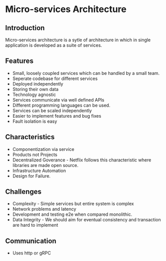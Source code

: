 # Micro-services Architecture

## Introduction
Micro-services architecture is a sytle of architecture in which in single application is developed as a suite of services.

## Features
* Small, loosely coupled services which can be handled by a small team.
* Seperate codebase for different services
* Deployed independently
* Storing their own data
* Technology agnostic 
* Services communicate via well defined APIs
* Different programming languages can be used.
* Services can be scaled independently
* Easier to implement features and bug fixes
* Fault isolation is easy

## Characteristics
* Componentization via service
* Products not Projects
* Decentralized Goverance - Netflix follows this characteristic where libraries are made open source.
* Infrastructure Automation
* Design for Failure.


## Challenges
* Complexity - Simple services but entire system is complex
* Network problems and latency
* Development and testing e2e when compared monolithic.
* Data Integrity - We should aim for eventual consistency and transaction are hard to implement

## Communication
* Uses http or gRPC